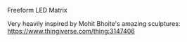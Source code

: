 Freeform LED Matrix

Very heavily inspired by Mohit Bhoite's amazing sculptures: https://www.thingiverse.com/thing:3147406
